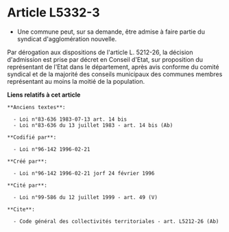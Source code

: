 # Article L5332-3

- Une commune peut, sur sa demande, être admise à faire partie du syndicat d'agglomération nouvelle.

Par dérogation aux dispositions de l'article L. 5212-26, la décision d'admission est prise par décret en Conseil d'Etat, sur
proposition du représentant de l'Etat dans le département, après avis conforme du comité syndical et de la majorité des
conseils municipaux des communes membres représentant au moins la moitié de la population.

**Liens relatifs à cet article**

	**Anciens textes**:

	  - Loi n°83-636 1983-07-13 art. 14 bis
	  - Loi n°83-636 du 13 juillet 1983 - art. 14 bis (Ab)

	**Codifié par**:

	  - Loi n°96-142 1996-02-21

	**Créé par**:

	  - Loi n°96-142 1996-02-21 jorf 24 février 1996

	**Cité par**:

	  - Loi n°99-586 du 12 juillet 1999 - art. 49 (V)

	**Cite**:

	  - Code général des collectivités territoriales - art. L5212-26 (Ab)
